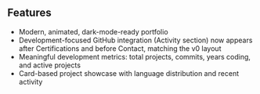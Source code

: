 ## Features

- Modern, animated, dark-mode-ready portfolio
- Development-focused GitHub integration (Activity section) now appears after Certifications and before Contact, matching the v0 layout
- Meaningful development metrics: total projects, commits, years coding, and active projects
- Card-based project showcase with language distribution and recent activity
